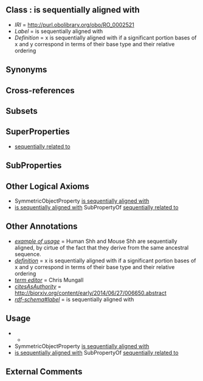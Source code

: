 
## Class : is sequentially aligned with

 * *IRI* = http://purl.obolibrary.org/obo/RO_0002521
 * *Label* = is sequentially aligned with
 * *Definition* = x is sequentially aligned with if a significant portion bases of x and y correspond in terms of their base type and their relative ordering

## Synonyms


## Cross-references


## Subsets


## SuperProperties

 * [sequentially related to](../../RO/14/RO_0002514.md)

## SubProperties


## Other Logical Axioms

 * SymmetricObjectProperty [is sequentially aligned with](../../RO/21/RO_0002521.md)
 * [is sequentially aligned with](../../RO/21/RO_0002521.md) SubPropertyOf [sequentially related to](../../RO/14/RO_0002514.md)

## Other Annotations

 * *[example of usage](../../IAO/12/IAO_0000112.md)* = Human Shh and Mouse Shh are sequentially aligned, by cirtue of the fact that they derive from the same ancestral sequence.
 * *[definition](../../IAO/15/IAO_0000115.md)* = x is sequentially aligned with if a significant portion bases of x and y correspond in terms of their base type and their relative ordering
 * *[term editor](../../IAO/17/IAO_0000117.md)* = Chris Mungall
 * *[citesAsAuthority](../../ty/citesAsAuthority.md)* = http://biorxiv.org/content/early/2014/06/27/006650.abstract
 * *[rdf-schema#label](../../el/rdf-schema#label.md)* = is sequentially aligned with

## Usage

 * -
 * SymmetricObjectProperty [is sequentially aligned with](../../RO/21/RO_0002521.md)
 * [is sequentially aligned with](../../RO/21/RO_0002521.md) SubPropertyOf [sequentially related to](../../RO/14/RO_0002514.md)

## External Comments

